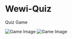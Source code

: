 # Wewi-Quiz
Quiz Game



![Game Image](../wewi-quiz/game.png)
![Game Image](../wewi-quiz/game2.png)

